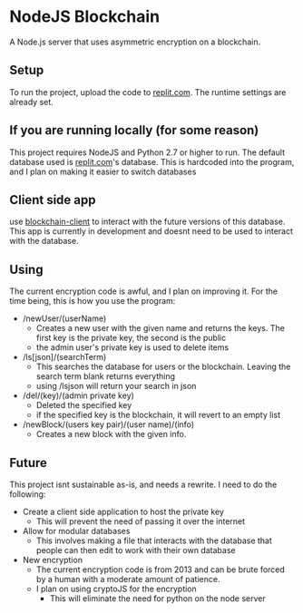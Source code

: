 # NodeJS Blockchain
A Node.js server that uses asymmetric encryption on a blockchain.

## Setup
To run the project, upload the code to [replit.com](https://replit.com). The runtime settings are already set.

## If you are running locally (for some reason)
This project requires NodeJS and Python 2.7 or higher to run. The default database used is [replit.com](https://replit.com)'s database. This is hardcoded into the program, and I plan on making it easier to switch databases

## Client side app
use [blockchain-client](https://github.com/prushton2/blockchain-client) to interact with the future versions of this database. This app is currently in development and doesnt need to be used to interact with the database.

## Using
The current encryption code is awful, and I plan on improving it. For the time being, this is how you use the program:

* /newUser/(userName)
  * Creates a new user with the given name and returns the keys. The first key is the private key, the second is the public
  * the admin user's private key is used to delete items
* /ls[json]/(searchTerm)
  * This searches the database for users or the blockchain. Leaving the search term blank returns everything
  * using /lsjson will return your search in json
* /del/(key)/(admin private key)
  * Deleted the specified key
  * if the specified key is the blockchain, it will revert to an empty list
* /newBlock/(users key pair)/(user name)/(info)
  * Creates a new block with the given info.
  
## Future
This project isnt sustainable as-is, and needs a rewrite. I need to do the following:
* Create a client side application to host the private key
  * This will prevent the need of passing it over the internet
* Allow for modular databases
  * This involves making a file that interacts with the database that people can then edit to work with their own database
* New encryption
  * The current encryption code is from 2013 and can be brute forced by a human with a moderate amount of patience.
  * I plan on using cryptoJS for the encryption
    * This will eliminate the need for python on the node server
